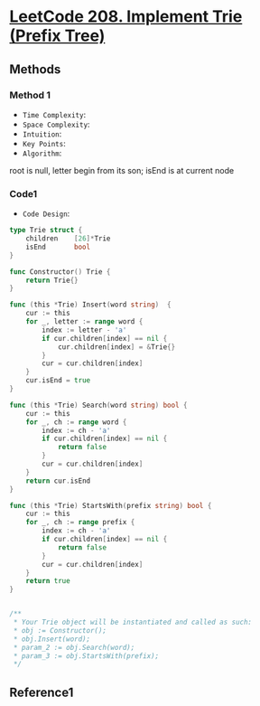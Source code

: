 # [LeetCode 208. Implement Trie (Prefix Tree)](https://leetcode.cn/problems/implement-trie-prefix-tree/description/)

## Methods

### Method 1

* `Time Complexity`:
* `Space Complexity`:
* `Intuition`:
* `Key Points`:
* `Algorithm`:

root is null, letter begin from its son;
isEnd is at current node

### Code1

* `Code Design`:

```go
type Trie struct {
    children    [26]*Trie
    isEnd       bool
}

func Constructor() Trie {
    return Trie{}
}

func (this *Trie) Insert(word string)  {
    cur := this
    for _, letter := range word {
        index := letter - 'a'
        if cur.children[index] == nil {
            cur.children[index] = &Trie{}
        }
        cur = cur.children[index]
    }
    cur.isEnd = true
}

func (this *Trie) Search(word string) bool {
    cur := this
    for _, ch := range word {
        index := ch - 'a'
        if cur.children[index] == nil {
            return false
        }
        cur = cur.children[index]
    }
    return cur.isEnd
}

func (this *Trie) StartsWith(prefix string) bool {
    cur := this
    for _, ch := range prefix {
        index := ch - 'a'
        if cur.children[index] == nil {
            return false
        }
        cur = cur.children[index]
    }
    return true
}


/**
 * Your Trie object will be instantiated and called as such:
 * obj := Constructor();
 * obj.Insert(word);
 * param_2 := obj.Search(word);
 * param_3 := obj.StartsWith(prefix);
 */
```

## Reference1

